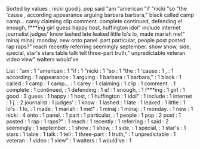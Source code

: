 Sorted by values :
nicki good j. pop said "am "american "if "nicki "so "the 'cause , according appearance arguing barbara barbara," black called camp camp... carey claiming clip comment. complete continued, defending e! enough, f***ing girl guess happy host, huffington idol" include internet journalist judges' know lashed late leaked little lo's lo, made mariah me!" minaj minaj: monday. new onto panel. part particular, people post posted rap raps?" reach recently referring seemingly september. show show, side, special, star's stars table talk tell three-part truth," unpredictable veteran video view" walters would've 

List :
"am : 1
"american : 1
"if : 1
"nicki : 1
"so : 1
"the : 1
'cause : 1
, : 1
according : 1
appearance : 1
arguing : 1
barbara : 1
barbara," : 1
black : 1
called : 1
camp : 1
camp... : 1
carey : 1
claiming : 1
clip : 1
comment. : 1
complete : 1
continued, : 1
defending : 1
e! : 1
enough, : 1
f***ing : 1
girl : 1
good : 3
guess : 1
happy : 1
host, : 1
huffington : 1
idol" : 1
include : 1
internet : 1
j. : 2
journalist : 1
judges' : 1
know : 1
lashed : 1
late : 1
leaked : 1
little : 1
lo's : 1
lo, : 1
made : 1
mariah : 1
me!" : 1
minaj : 1
minaj: : 1
monday. : 1
new : 1
nicki : 4
onto : 1
panel. : 1
part : 1
particular, : 1
people : 1
pop : 2
post : 1
posted : 1
rap : 1
raps?" : 1
reach : 1
recently : 1
referring : 1
said : 2
seemingly : 1
september. : 1
show : 1
show, : 1
side, : 1
special, : 1
star's : 1
stars : 1
table : 1
talk : 1
tell : 1
three-part : 1
truth," : 1
unpredictable : 1
veteran : 1
video : 1
view" : 1
walters : 1
would've : 1
